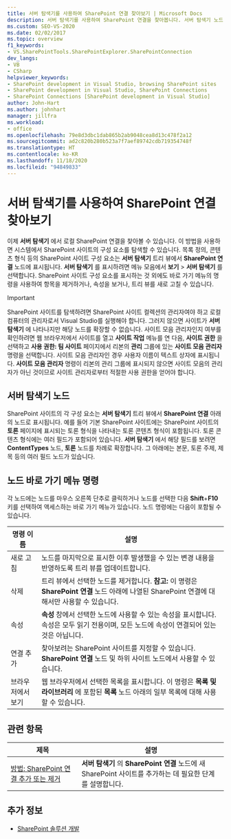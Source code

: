 ```yaml
---
title: 서버 탐색기를 사용하여 SharePoint 연결 찾아보기 | Microsoft Docs
description: 서버 탐색기를 사용하여 SharePoint 연결을 찾아봅니다. 서버 탐색기 노드 및 노드 바로 가기 메뉴 명령에 대해 알아봅니다.
ms.custom: SEO-VS-2020
ms.date: 02/02/2017
ms.topic: overview
f1_keywords:
- VS.SharePointTools.SharePointExplorer.SharePointConnection
dev_langs:
- VB
- CSharp
helpviewer_keywords:
- SharePoint development in Visual Studio, browsing SharePoint sites
- SharePoint development in Visual Studio, SharePoint Connections
- SharePoint Connections [SharePoint development in Visual Studio]
author: John-Hart
ms.author: johnhart
manager: jillfra
ms.workload:
- office
ms.openlocfilehash: 79e8d3dbc1dab865b2ab9048cea8d13c478f2a12
ms.sourcegitcommit: ad2c820b280b523a7f7aef89742cdb719354748f
ms.translationtype: HT
ms.contentlocale: ko-KR
ms.lasthandoff: 11/18/2020
ms.locfileid: "94849833"
---
```

# <a name="browse-sharepoint-connections-by-using-server-explorer"></a>서버 탐색기를 사용하여 SharePoint 연결 찾아보기
  이제 **서버 탐색기** 에서 로컬 SharePoint 연결을 찾아볼 수 있습니다. 이 방법을 사용하면 시스템에서 SharePoint 사이트의 구성 요소를 탐색할 수 있습니다. 목록 정의, 콘텐츠 형식 등의 SharePoint 사이트 구성 요소는 **서버 탐색기** 트리 뷰에서 **SharePoint 연결** 노드에 표시됩니다. **서버 탐색기** 를 표시하려면 메뉴 모음에서 **보기** > **서버 탐색기** 를 선택합니다. SharePoint 사이트 구성 요소를 표시하는 것 외에도 바로 가기 메뉴의 명령을 사용하여 항목을 제거하거나, 속성을 보거나, 트리 뷰를 새로 고칠 수 있습니다.

> [!IMPORTANT]
> SharePoint 사이트를 탐색하려면 SharePoint 사이트 컬렉션의 관리자여야 하고 로컬 컴퓨터의 관리자로서 Visual Studio를 실행해야 합니다. 그러지 않으면 사이트가 **서버 탐색기** 에 나타나지만 해당 노드를 확장할 수 없습니다. 사이트 모음 관리자인지 여부를 확인하려면 웹 브라우저에서 사이트를 열고 **사이트 작업** 메뉴를 연 다음, **사이트 권한** 을 선택하고 **사용 권한: 팀 사이트** 페이지에서 리본의 **관리** 그룹에 있는 **사이트 모음 관리자** 명령을 선택합니다. 사이트 모음 관리자인 경우 사용자 이름이 텍스트 상자에 표시됩니다. **사이트 모음 관리자** 명령이 리본의 관리 그룹에 표시되지 않으면 사이트 모음의 관리자가 아닌 것이므로 사이트 관리자로부터 적절한 사용 권한을 얻어야 합니다.

## <a name="server-explorer-nodes"></a>서버 탐색기 노드
 SharePoint 사이트의 각 구성 요소는 **서버 탐색기** 트리 뷰에서 **SharePoint 연결** 아래의 노드로 표시됩니다. 예를 들어 기본 SharePoint 사이트에는 SharePoint 사이트의 **토론** 페이지에 표시되는 토론 형식을 나타내는 토론 콘텐츠 형식이 포함됩니다. 토론 콘텐츠 형식에는 여러 필드가 포함되어 있습니다. **서버 탐색기** 에서 해당 필드를 보려면 **ContentTypes** 노드, **토론** 노드를 차례로 확장합니다. 그 아래에는 본문, 토론 주제, 제목 등의 여러 필드 노드가 있습니다.

## <a name="node-shortcut-menu-commands"></a>노드 바로 가기 메뉴 명령
 각 노드에는 노드를 마우스 오른쪽 단추로 클릭하거나 노드를 선택한 다음 **Shift**+**F10** 키를 선택하여 액세스하는 바로 가기 메뉴가 있습니다. 노드 명령에는 다음이 포함될 수 있습니다.

|명령 이름|설명|
|------------------|-----------------|
|새로 고침|노드를 마지막으로 표시한 이후 발생했을 수 있는 변경 내용을 반영하도록 트리 뷰를 업데이트합니다.|
|삭제|트리 뷰에서 선택한 노드를 제거합니다. **참고:**  이 명령은 **SharePoint 연결** 노드 아래에 나열된 SharePoint 연결에 대해서만 사용할 수 있습니다.|
|속성|**속성** 창에서 선택한 노드에 사용할 수 있는 속성을 표시합니다. 속성은 모두 읽기 전용이며, 모든 노드에 속성이 연결되어 있는 것은 아닙니다.|
|연결 추가|찾아보려는 SharePoint 사이트를 지정할 수 있습니다. **SharePoint 연결** 노드 및 하위 사이트 노드에서 사용할 수 있습니다.|
|브라우저에서 보기|웹 브라우저에서 선택한 목록을 표시합니다. 이 명령은 **목록 및 라이브러리** 에 포함된 **목록** 노드 아래의 일부 목록에 대해 사용할 수 있습니다.|

## <a name="related-topics"></a>관련 항목

|제목|설명|
|-----------|-----------------|
|[방법: SharePoint 연결 추가 또는 제거](../sharepoint/how-to-add-or-remove-sharepoint-connections.md)|**서버 탐색기** 의 **SharePoint 연결** 노드에 새 SharePoint 사이트를 추가하는 데 필요한 단계를 설명합니다.|

## <a name="see-also"></a>추가 정보
- [SharePoint 솔루션 개발](../sharepoint/developing-sharepoint-solutions.md)
